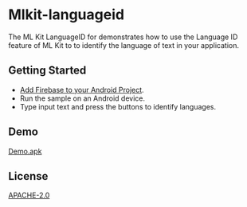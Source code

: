 # Mlkit-languageid

The ML Kit LanguageID for demonstrates how to use the Language ID feature of
ML Kit to to identify the language of text in your application.

## Getting Started

- [Add Firebase to your Android Project](https://firebase.google.com/docs/android/setup).
- Run the sample on an Android device.
- Type input text and press the buttons to identify languages.

## Demo
[Demo.apk](demo/demo.apk)

## License
[APACHE-2.0](http://www.apache.org/licenses/LICENSE-2.0)
